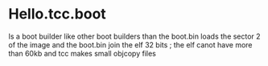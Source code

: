 # Hello.tcc.boot
Is a boot builder like other boot builders than the boot.bin loads the sector 2 of the image and the boot.bin join the elf 32 bits ; the elf canot have more than 60kb and tcc makes small objcopy files
